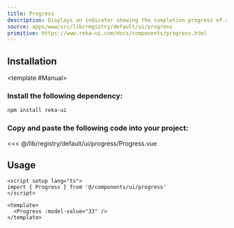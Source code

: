 ```yaml
---
title: Progress
description: Displays an indicator showing the completion progress of a task, typically displayed as a progress bar.
source: apps/www/src/lib/registry/default/ui/progress
primitive: https://www.reka-ui.com/docs/components/progress.html
---
```


<ComponentPreview name="ProgressDemo" />

## Installation

<TabPreview name="CLI">
<template #CLI>

```bash
npx shadcn-vue@latest add progress
```
</template>

<template #Manual>

<Steps>

### Install the following dependency:

```bash
npm install reka-ui
```

### Copy and paste the following code into your project:

 <<< @/lib/registry/default/ui/progress/Progress.vue

</Steps>

</template>
</TabPreview>

## Usage

```vue
<script setup lang="ts">
import { Progress } from '@/components/ui/progress'
</script>

<template>
  <Progress :model-value="33" />
</template>
```

